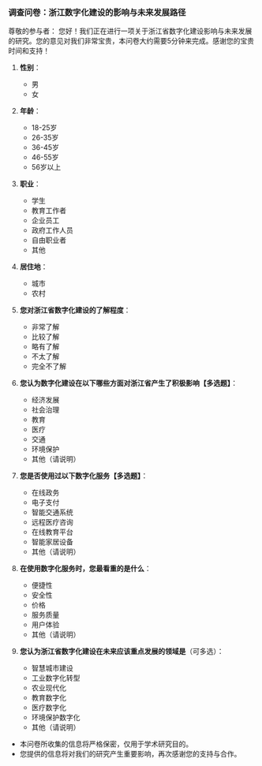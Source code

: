 ### 调查问卷：浙江数字化建设的影响与未来发展路径

尊敬的参与者：
您好！我们正在进行一项关于浙江省数字化建设影响与未来发展的研究。您的意见对我们非常宝贵，本问卷大约需要5分钟来完成。感谢您的宝贵时间和支持！

1. **性别**：
   - 男
   - 女

2. **年龄**：
   - 18-25岁
   - 26-35岁
   - 36-45岁
   - 46-55岁
   - 56岁以上

3. **职业**：
   - 学生
   - 教育工作者
   - 企业员工
   - 政府工作人员
   - 自由职业者
   - 其他

4. **居住地**：
   - 城市
   - 农村

5. **您对浙江省数字化建设的了解程度**：
   - 非常了解
   - 比较了解
   - 略有了解
   - 不太了解
   - 完全不了解
6. **您认为数字化建设在以下哪些方面对浙江省产生了积极影响【多选题】**：
   - 经济发展
   - 社会治理
   - 教育
   - 医疗
   - 交通
   - 环境保护
   - 其他（请说明）

9. **您是否使用过以下数字化服务【多选题】**：
   - 在线政务
   - 电子支付
   - 智能交通系统
   - 远程医疗咨询
   - 在线教育平台
   - 智能家居设备
   - 其他（请说明）

10. **在使用数字化服务时，您最看重的是什么**：
    - 便捷性
    - 安全性
    - 价格
    - 服务质量
    - 用户体验
    - 其他（请说明）

11. **您认为浙江省数字化建设在未来应该重点发展的领域是**（可多选）：
    - 智慧城市建设
    - 工业数字化转型
    - 农业现代化
    - 教育数字化
    - 医疗数字化
    - 环境保护数字化
    - 其他（请说明）

- 本问卷所收集的信息将严格保密，仅用于学术研究目的。
- 您提供的信息将对我们的研究产生重要影响，再次感谢您的支持与合作。

